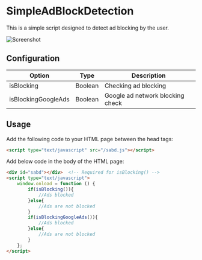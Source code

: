 # SimpleAdBlockDetection
This is a simple script designed to detect ad blocking by the user.

![Screenshot](https://i.ibb.co/yXdzxNT/Simple-Ad-Block-Detection.png)

## Configuration
| Option              | Type    | Description  |
| ------------------- |:-------:| ------ |
| isBlocking          | Boolean | Checking ad blocking |
| isBlockingGoogleAds | Boolean | Google ad network blocking check |

## Usage
Add the following code to your HTML page between the head tags:

```html
<script type="text/javascript" src="/sabd.js"></script>
```

Add below code in the body of the HTML page:

```html
<div id="sabd"></div>  <!-- Required for isBlocking() -->
<script type="text/javascript">
    window.onload = function () {
        if(isBlocking()){
            //Ads blocked
        }else{
            //Ads are not blocked
        }
        if(isBlockingGoogleAds()){
            //Ads blocked
        }else{
            //Ads are not blocked
        }
    };
</script>
```

